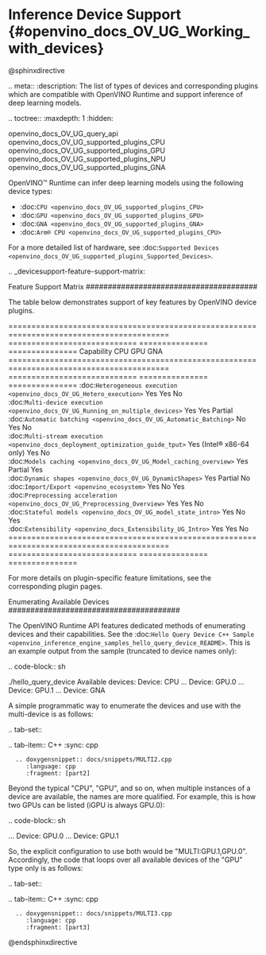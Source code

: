 # Inference Device Support {#openvino_docs_OV_UG_Working_with_devices}

@sphinxdirective

.. meta::
   :description: The list of types of devices and corresponding plugins which 
                 are compatible with OpenVINO Runtime and support inference 
                 of deep learning models.


.. toctree::
   :maxdepth: 1
   :hidden:

   openvino_docs_OV_UG_query_api
   openvino_docs_OV_UG_supported_plugins_CPU
   openvino_docs_OV_UG_supported_plugins_GPU
   openvino_docs_OV_UG_supported_plugins_NPU
   openvino_docs_OV_UG_supported_plugins_GNA


OpenVINO™ Runtime can infer deep learning models using the following device types:

* :doc:`CPU <openvino_docs_OV_UG_supported_plugins_CPU>`
* :doc:`GPU <openvino_docs_OV_UG_supported_plugins_GPU>`
* :doc:`GNA <openvino_docs_OV_UG_supported_plugins_GNA>`
* :doc:`Arm® CPU <openvino_docs_OV_UG_supported_plugins_CPU>`

For a more detailed list of hardware, see :doc:`Supported Devices <openvino_docs_OV_UG_supported_plugins_Supported_Devices>`.

.. _devicesupport-feature-support-matrix:



Feature Support Matrix
#######################################

The table below demonstrates support of key features by OpenVINO device plugins.

========================================================================================= ============================ =============== ===============
 Capability                                                                                CPU                         GPU             GNA            
========================================================================================= ============================ =============== ===============
 :doc:`Heterogeneous execution <openvino_docs_OV_UG_Hetero_execution>`                     Yes                         Yes             No            
 :doc:`Multi-device execution <openvino_docs_OV_UG_Running_on_multiple_devices>`           Yes                         Yes             Partial       
 :doc:`Automatic batching <openvino_docs_OV_UG_Automatic_Batching>`                        No                          Yes             No            
 :doc:`Multi-stream execution <openvino_docs_deployment_optimization_guide_tput>`          Yes (Intel® x86-64 only)    Yes             No             
 :doc:`Models caching <openvino_docs_OV_UG_Model_caching_overview>`                        Yes                         Partial         Yes            
 :doc:`Dynamic shapes <openvino_docs_OV_UG_DynamicShapes>`                                 Yes                         Partial         No             
 :doc:`Import/Export <openvino_ecosystem>`                                                 Yes                         No              Yes            
 :doc:`Preprocessing acceleration <openvino_docs_OV_UG_Preprocessing_Overview>`            Yes                         Yes             No            
 :doc:`Stateful models <openvino_docs_OV_UG_model_state_intro>`                            Yes                         No              Yes            
 :doc:`Extensibility <openvino_docs_Extensibility_UG_Intro>`                               Yes                         Yes             No            
========================================================================================= ============================ =============== ===============

For more details on plugin-specific feature limitations, see the corresponding plugin pages.

Enumerating Available Devices
#######################################

The OpenVINO Runtime API features dedicated methods of enumerating devices and their capabilities. See the :doc:`Hello Query Device C++ Sample <openvino_inference_engine_samples_hello_query_device_README>`. This is an example output from the sample (truncated to device names only):

.. code-block:: sh

   ./hello_query_device
   Available devices:
       Device: CPU
   ...
       Device: GPU.0
   ...
       Device: GPU.1
   ...
       Device: GNA


A simple programmatic way to enumerate the devices and use with the multi-device is as follows:

.. tab-set::

   .. tab-item:: C++
      :sync: cpp
   
      .. doxygensnippet:: docs/snippets/MULTI2.cpp
         :language: cpp
         :fragment: [part2]



Beyond the typical "CPU", "GPU", and so on, when multiple instances of a device are available, the names are more qualified. 
For example, this is how two GPUs can be listed (iGPU is always GPU.0):

.. code-block:: sh

   ...
       Device: GPU.0
   ...
       Device: GPU.1


So, the explicit configuration to use both would be "MULTI:GPU.1,GPU.0". Accordingly, the code that loops over all available devices of the "GPU" type only is as follows:

.. tab-set::

   .. tab-item:: C++
      :sync: cpp
   
      .. doxygensnippet:: docs/snippets/MULTI3.cpp
         :language: cpp
         :fragment: [part3]



@endsphinxdirective


